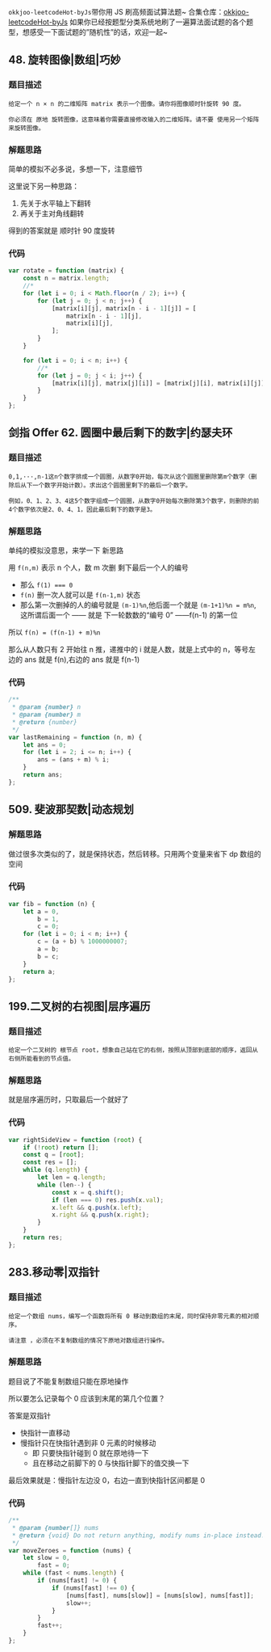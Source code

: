 `okkjoo-leetcodeHot-byJs`带你用 JS 刷高频面试算法题~ 合集仓库：[okkjoo-leetcodeHot-byJs](https://github.com/okkjoo/okkjoo-leetcodeHot-byJs)
如果你已经按题型分类系统地刷了一遍算法面试题的各个题型，想感受一下面试题的”随机性”的话，欢迎一起~

## 48. 旋转图像|数组|巧妙

### 题目描述

```
给定一个 n × n 的二维矩阵 matrix 表示一个图像。请你将图像顺时针旋转 90 度。

你必须在 原地 旋转图像，这意味着你需要直接修改输入的二维矩阵。请不要 使用另一个矩阵来旋转图像。
```

### 解题思路

简单的模拟不必多说，多想一下，注意细节

这里说下另一种思路：

1. 先关于水平轴上下翻转
2. 再关于主对角线翻转

得到的答案就是 顺时针 90 度旋转

### 代码

```js
var rotate = function (matrix) {
	const n = matrix.length;
	//*
	for (let i = 0; i < Math.floor(n / 2); i++) {
		for (let j = 0; j < n; j++) {
			[matrix[i][j], matrix[n - i - 1][j]] = [
				matrix[n - i - 1][j],
				matrix[i][j],
			];
		}
	}

	for (let i = 0; i < n; i++) {
		//*
		for (let j = 0; j < i; j++) {
			[matrix[i][j], matrix[j][i]] = [matrix[j][i], matrix[i][j]];
		}
	}
};
```

## 剑指 Offer 62. 圆圈中最后剩下的数字|约瑟夫环

### 题目描述

```
0,1,···,n-1这n个数字排成一个圆圈，从数字0开始，每次从这个圆圈里删除第m个数字（删除后从下一个数字开始计数）。求出这个圆圈里剩下的最后一个数字。

例如，0、1、2、3、4这5个数字组成一个圆圈，从数字0开始每次删除第3个数字，则删除的前4个数字依次是2、0、4、1，因此最后剩下的数字是3。
```

### 解题思路

单纯的模拟没意思，来学一下 新思路

用 `f(n,m)` 表示 n 个人，数 m 次删 剩下最后一个人的编号

- 那么 `f(1) === 0`
- `f(n)` 删一次人就可以是 `f(n-1,m)` 状态
- 那么第一次删掉的人的编号就是 `(m-1)%n`,他后面一个就是 `(m-1+1)%n = m%n`,这所谓后面一个 —— 就是 下一轮数数的“编号 0” ——f(n-1) 的第一位

所以 `f(n) = (f(n-1) + m)%n`

那么从人数只有 2 开始往 n 推，递推中的 i 就是人数，就是上式中的 n，等号左边的 ans 就是 f(n),右边的 ans 就是 f(n-1)

### 代码

```js
/**
 * @param {number} n
 * @param {number} m
 * @return {number}
 */
var lastRemaining = function (n, m) {
	let ans = 0;
	for (let i = 2; i <= n; i++) {
		ans = (ans + m) % i;
	}
	return ans;
};
```

## 509. 斐波那契数|动态规划

### 解题思路

做过很多次类似的了，就是保持状态，然后转移。只用两个变量来省下 dp 数组的空间

### 代码

```js
var fib = function (n) {
	let a = 0,
		b = 1,
		c = 0;
	for (let i = 0; i < n; i++) {
		c = (a + b) % 1000000007;
		a = b;
		b = c;
	}
	return a;
};
```

## 199.二叉树的右视图|层序遍历

### 题目描述

```
给定一个二叉树的 根节点 root，想象自己站在它的右侧，按照从顶部到底部的顺序，返回从右侧所能看到的节点值。
```

### 解题思路

就是层序遍历时，只取最后一个就好了

### 代码

```js
var rightSideView = function (root) {
	if (!root) return [];
	const q = [root];
	const res = [];
	while (q.length) {
		let len = q.length;
		while (len--) {
			const x = q.shift();
			if (len === 0) res.push(x.val);
			x.left && q.push(x.left);
			x.right && q.push(x.right);
		}
	}
	return res;
};
```

## 283.移动零|双指针

### 题目描述

```
给定一个数组 nums，编写一个函数将所有 0 移动到数组的末尾，同时保持非零元素的相对顺序。

请注意 ，必须在不复制数组的情况下原地对数组进行操作。
```

### 解题思路

题目说了不能复制数组只能在原地操作

所以要怎么记录每个 0 应该到末尾的第几个位置？

答案是双指针

- 快指针一直移动
- 慢指针只在快指针遇到非 0 元素的时候移动
  - 即 只要快指针碰到 0 就在原地待一下
  - 且在移动之前脚下的 0 与快指针脚下的值交换一下

最后效果就是：慢指针左边没 0，右边一直到快指针区间都是 0

### 代码

```js
/**
 * @param {number[]} nums
 * @return {void} Do not return anything, modify nums in-place instead.
 */
var moveZeroes = function (nums) {
	let slow = 0,
		fast = 0;
	while (fast < nums.length) {
		if (nums[fast] != 0) {
			if (nums[fast] !== 0) {
				[nums[fast], nums[slow]] = [nums[slow], nums[fast]];
				slow++;
			}
		}
		fast++;
	}
};
```
